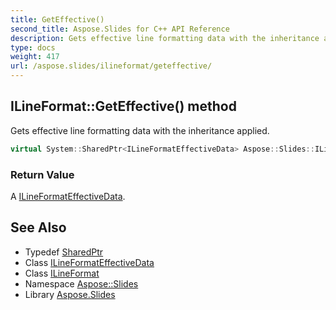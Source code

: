 ```yaml
---
title: GetEffective()
second_title: Aspose.Slides for C++ API Reference
description: Gets effective line formatting data with the inheritance applied.
type: docs
weight: 417
url: /aspose.slides/ilineformat/geteffective/
---
```

## ILineFormat::GetEffective() method


Gets effective line formatting data with the inheritance applied.

```cpp
virtual System::SharedPtr<ILineFormatEffectiveData> Aspose::Slides::ILineFormat::GetEffective()=0
```


### Return Value

A [ILineFormatEffectiveData](../../ilineformateffectivedata/).

## See Also

* Typedef [SharedPtr](../../../system/sharedptr/)
* Class [ILineFormatEffectiveData](../../ilineformateffectivedata/)
* Class [ILineFormat](../)
* Namespace [Aspose::Slides](../../)
* Library [Aspose.Slides](../../../)